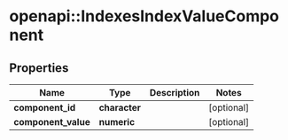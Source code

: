 # openapi::IndexesIndexValueComponent


## Properties
Name | Type | Description | Notes
------------ | ------------- | ------------- | -------------
**component_id** | **character** |  | [optional] 
**component_value** | **numeric** |  | [optional] 


